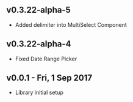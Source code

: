 v0.3.22-alpha-5 
--------------------------------------
- Added delimiter into MultiSelect Component


v0.3.22-alpha-4 
--------------------------------------
- Fixed Date Range Picker 


v0.0.1 - Fri, 1 Sep 2017 
--------------------------------------
- Library initial setup 
